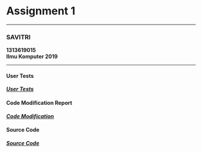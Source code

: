 <h1>Assignment 1</h1>
<hr>
<h3>SAVITRI</h3>
<b>1313619015 <br>
<b> Ilmu Komputer 2019
<hr>
  
<h4>User Tests</h4>
<a href="https://github.com/svtrx/Operating-System/tree/hw1/usertests"><i>User Tests</i></a>

<h4>Code Modification Report</h4>
<a href="https://github.com/svtrx/Operating-System/tree/hw1/diff_report.pdf"><i>Code Modification</i></a>

<h4>Source Code</h4>
<a href="https://github.com/svtrx/Operating-System/tree/hw1/xv6-pdx"><i>Source Code</i></a>

